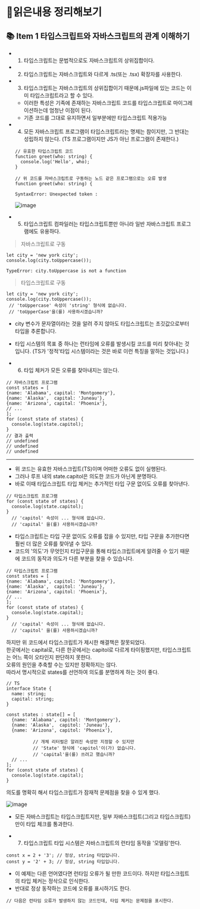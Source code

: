 # 📕읽은내용 정리해보기


## 📚 Item 1 타입스크립트와 자바스크립트의 관계 이해하기

- 1. 타입스크립트는 문법적으로도 자바스크립트의 상위집합이다.
- 2. 타입스크립트는 자바스크립트와 다르게 .ts(또는 .tsx) 확장자를 사용한다.
- 3. 타입스크립트는 자바스크립트의 상위집합이기 때문에.js파일에 있는 코드는 이미 타입스크립트라고 할 수 있다.
  - 이러한 특성은 기족에 존재하는 자바스크립트 코드를 타입스크립트로 마이그레이션하는데 엄청난 이점이 된다.
  - 기존 코드를 그대로 유지하면서 일부분에만 타입스크립트 적용가능
- 4. 모든 자바스크립트 프로그램이 타입스크립트라는 명제는 참이지만, 그 반대는 성립하지 않는다. (TS 프로그램이지만 JS가 아닌 프로그램이 존재한다.)
  ```
  // 유효한 타입스크립트 코드
  function greet(who: string) {
    console.log('Hello', who);
  }
  
  // 위 코드를 자바스크립트로 구동하는 노드 같은 프로그램으로는 오류 발생
  function greet(who: string) {
  
  SyntaxError: Unexpected token :  
  ```
  ![image](https://user-images.githubusercontent.com/76567238/208400199-b332b694-6766-443e-add7-1fbdc9940193.png)

- 5. 타입스크립트 컴파일러는 타입스크립트뿐만 아니라 일반 자바스크립트 프로그램에도 유용하다. 
> 자바스크립트로 구동
```
let city = 'new york city';
console.log(city.toUppercase());

TypeError: city.toUppercase is not a function
```
> 타입스크립트로 구동
```
let city = 'new york city';
console.log(city.toUppercase());
 // 'toUppercase' 속성이 'string' 형식에 없습니다.
 // 'toUpperCase'을(를) 사용하시겠습니까?
```
- city 변수가 문자열이라는 것을 알려 주지 않아도 타입스크립트는 초깃값으로부터 타입을 추론합니다. 
- 타입 시스템의 목표 중 하나는 런타임에 오류를 발생시킬 코드를 미리 찾아내는 것입니다. (TS가 '정적'타입 시스템이라는 것은 바로 이런 특징을 말하는 것입니다.)

- 6. 타입 체커가 모든 오류를 찾아내지는 않는다.   

```
// 자바스크립트 프로그램
const states = [
{name: 'Alabama', capital: 'Montgomery'},
{name: 'Alaska',  capital: 'Juneau'},
{name: 'Arizona', capital: 'Phoenix'},
// ...
];
for (const state of states) {
  console.log(state.capitol);
}
// 결과 출력
// undefined
// undefined
// undefined

```
---
 - 위 코드는 유효한 자바스크립트(TS)이며 어떠한 오류도 없이 실행된다.   
 - 그러나 루프 내의 state.capitol은 의도한 코드가 아닌게 분명하다. 
 - 바로 이때 타입스크립트 타입 체커는 추가적인 타입 구문 없이도 오류를 찾아낸다.
```
// 타입스크립트 프로그램
for (const state of states) {
  console.log(state.capitol);
}
  // 'capitol' 속성이 ... 형식에 없습니다.
  // 'capital' 을(를) 사용하시겠습니까?
```

 - 타입스크립트는 타입 구문 없이도 오류를 잡을 수 있지만, 타입 구문을 추가한다면 훨씬 더 많은 오류를 찾아낼 수 있다.
 - 코드의 '의도'가 무엇인지 타입구문을 통해 타입스크립트에게 알려줄 수 있기 때문에 코드의 동작과 의도가 다른 부분을 찾을 수 있습니다.
```
// 타입스크립트 프로그램
const states = [
{name: 'Alabama', capitol: 'Montgomery'},
{name: 'Alaska',  capitol: 'Juneau'},
{name: 'Arizona', capitol: 'Phoenix'},
// ...
];
for (const state of states) {
  console.log(state.capital);
}
  // 'capital' 속성이 ... 형식에 없습니다.
  // 'capitol' 을(를) 사용하시겠습니까?
```
하지만 위 코드에서 타입스크립트가 제시한 해결책은 잘못되었다.     
한곳에서는 capital로, 다른 한곳에서는 capitol로 다르게 타이핑했지만, 타입스크립트는 어느 쪽이 오타인지 판단하지 못한다.   
오류의 원인을 추축할 수는 있지만 정확하지는 않다.   
따라서 명시적으로 states를 선언하여 의도를 분명하게 하는 것이 좋다.   

```
// TS
interface State {
  name: string;
  capital: string;
}

const states : state[] = [
  {name: 'Alabama', capitol: 'Montgomery'},
  {name: 'Alaska',  capitol: 'Juneau'},
  {name: 'Arizona', capitol: 'Phoenix'},
  
          // 개체 리터럴은 알려진 속성만 지정할 수 있지만
          // 'State' 형식에 'capitol'이(가) 없습니다.
          // 'capital'을(를) 쓰려고 했습니까?
  // ...
];
for (const state of states) {
  console.log(state.capital);
}
```
의도를 명확히 해서 타입스크립트가 잠재적 문제점을 찾을 수 있게 했다.

![image](https://user-images.githubusercontent.com/76567238/208406959-3e308e91-0abd-4316-a28b-52048d923497.png)

- 모든 자바스크립트는 타입스크립트지만, 일부 자바스크립트(그리고 타입스크립트)만이 타입 체크를 통과한다.

- 7. 타입스크립트 타입 시스템은 자바스크립트의 런타임 동작을 '모델링'한다.
```
const x = 2 + '3'; // 정상, string 타입입니다.
const y = '2' + 3; // 정상, string 타입입니다.
``` 
- 이 예제는 다른 언어였다면 런타임 오류가 될 만한 코드이다. 하지만 타입스크립트의 타입 체커는 정삭으로 인식한다.
- 반대로 정상 동작하는 코드에 오류를 표시하기도 한다.
```
// 다음은 런타임 오류가 발생하지 않는 코드인데, 타입 체커는 문제점을 표시한다.
```
